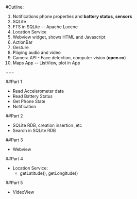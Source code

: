 #Outline:

1. Notifications phone properties and **battery status**, **sensors**
2. SQLite
3. FTS in SQLite -- Apache Lucene
4. Location Service
5. Webview widget, shows HTML and Javascript
6. ActionBar
7. Gesture
8. Playing audio and video
9. Camera API - Face detection, computer vision (**open cv**)
10. Maps App -- ListView, plot in App

===

##Part 1
* Read Accelerometer data
* Read Battery Status
* Get Phone State 
* Notification

##Part 2
* SQLite RDB, creation insertion ,etc
* Search in SQLite RDB

##Part 3
* Webview

##Part 4
* Location Service:
	* getLatitude(), getLongitude()
	
##Part 5
* VideoView